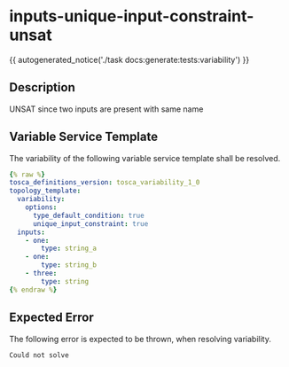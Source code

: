# inputs-unique-input-constraint-unsat

{{ autogenerated_notice('./task docs:generate:tests:variability') }}

## Description

UNSAT since two inputs are present with same name

## Variable Service Template

The variability of the following variable service template shall be resolved.

```yaml linenums="1"
{% raw %}
tosca_definitions_version: tosca_variability_1_0
topology_template:
  variability:
    options:
      type_default_condition: true
      unique_input_constraint: true
  inputs:
    - one:
        type: string_a
    - one:
        type: string_b
    - three:
        type: string
{% endraw %}
```





## Expected Error

The following error is expected to be thrown, when resolving variability.

```text linenums="1"
Could not solve
```
